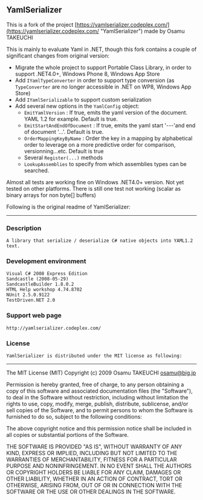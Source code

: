 ## YamlSerializer ##

This is a fork of the project [https://yamlserializer.codeplex.com/](https://yamlserializer.codeplex.com/ "YamlSerializer") made by Osamu TAKEUCHI

This is mainly to evaluate Yaml in .NET, though this fork contains a couple of significant changes from original version:

 - Migrate the whole project to support Portable Class Library, in order to support .NET4.0+, Windows Phone 8, Windows App Store
 - Add `IYamlTypeConverter` in order to support type conversion (as `TypeConverter` are no longer accessible in .NET on WP8, Windows App Store)
 - Add `IYamlSerializable` to support custom serialization
 - Add several new options in the `YamlConfig` object:
    - `EmitYamlVersion` : If true, emits the yaml version of the document. YAML 1.2 for example. Default is true.
    - `EmitStartAndEndOfDocument` : If true, emits the yaml start '---'and end of document '...'. Default is true.
    - `OrderMappingKeyByName` : Order the key in a mapping by alphabetical order to leverage on a more predictive order for comparison, versionning...etc. Default is true
    - Several `Register(...)` methods
    - `LookupAssemblies` to specify from which assemblies types can be searched.  

Almost all tests are working fine on Windows .NET4.0+ version. Not yet tested on other platforms. There is still one test not working (scalar as binary arrays for non byte[] buffers) 

Following is the original readme of YamlSerializer:
___

### Description
	A library that serialize / deserialize C# native objects into YAML1.2 text.

### Development environment 
	Visual C# 2008 Express Edition
	Sandcastle (2008-05-29)
	SandcastleBuilder 1.8.0.2
	HTML Help workshop 4.74.8702
	NUnit 2.5.0.9122
	TestDriven.NET 2.0

### Support web page 
	http://yamlserializer.codeplex.com/

### License
	YamlSerializer is distributed under the MIT license as following:

---
The MIT License (MIT)
Copyright (c) 2009 Osamu TAKEUCHI <osamu@big.jp>

Permission is hereby granted, free of charge, to any person obtaining a copy of 
this software and associated documentation files (the "Software"), to deal in the 
Software without restriction, including without limitation the rights to use, copy, 
modify, merge, publish, distribute, sublicense, and/or sell copies of the Software, 
and to permit persons to whom the Software is furnished to do so, subject to the 
following conditions:

The above copyright notice and this permission notice shall be included in all 
copies or substantial portions of the Software.

THE SOFTWARE IS PROVIDED "AS IS", WITHOUT WARRANTY OF ANY KIND, EXPRESS OR IMPLIED, 
INCLUDING BUT NOT LIMITED TO THE WARRANTIES OF MERCHANTABILITY, FITNESS FOR A 
PARTICULAR PURPOSE AND NONINFRINGEMENT. IN NO EVENT SHALL THE AUTHORS OR COPYRIGHT 
HOLDERS BE LIABLE FOR ANY CLAIM, DAMAGES OR OTHER LIABILITY, WHETHER IN AN ACTION OF 
CONTRACT, TORT OR OTHERWISE, ARISING FROM, OUT OF OR IN CONNECTION WITH THE SOFTWARE 
OR THE USE OR OTHER DEALINGS IN THE SOFTWARE.
